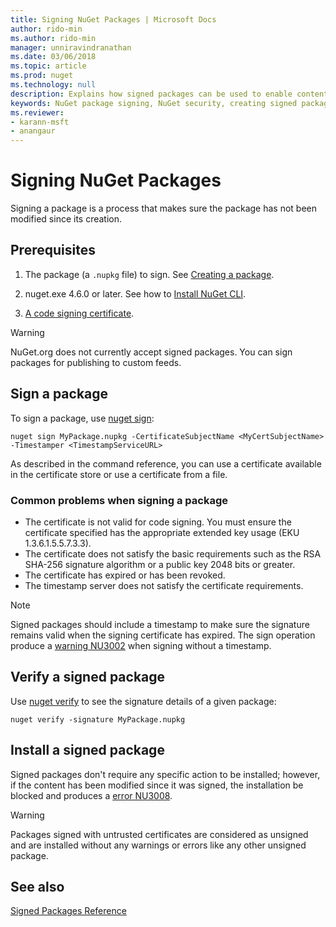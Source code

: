 ```yaml
---
title: Signing NuGet Packages | Microsoft Docs
author: rido-min
ms.author: rido-min
manager: unniravindranathan
ms.date: 03/06/2018
ms.topic: article
ms.prod: nuget
ms.technology: null
description: Explains how signed packages can be used to enable content integrity verification.
keywords: NuGet package signing, NuGet security, creating signed packages
ms.reviewer:
- karann-msft
- anangaur
---
```


# Signing NuGet Packages

Signing a package is a process that makes sure the package has not been modified since its creation.

## Prerequisites

1. The package (a `.nupkg` file) to sign. See [Creating a package](creating-a-package.md).

1. nuget.exe 4.6.0 or later. See how to [Install NuGet CLI](../install-nuget-client-tools.md#nugetexe-cli).

1. [A code signing certificate](../reference/signed-packages-reference.md#get-a-code-signing-certificate).

> [!Warning]
> NuGet.org does not currently accept signed packages. You can sign packages for publishing to custom feeds.

## Sign a package

To sign a package, use [nuget sign](../tools/cli-ref-sign.md):

```cli
nuget sign MyPackage.nupkg -CertificateSubjectName <MyCertSubjectName> -Timestamper <TimestampServiceURL>
```

As described in the command reference, you can use a certificate available in the certificate store or use a certificate from a file.

### Common problems when signing a package

- The certificate is not valid for code signing. You must ensure the certificate specified has the appropriate extended key usage (EKU 1.3.6.1.5.5.7.3.3).
- The certificate does not satisfy the basic requirements such as the RSA SHA-256 signature algorithm or a public key 2048 bits or greater.
- The certificate has expired or has been revoked.
- The timestamp server does not satisfy the certificate requirements.

> [!Note]
> Signed packages should include a timestamp to make sure the signature remains valid when the signing certificate has expired. The sign operation produce a [warning NU3002](../reference/Errors-and-Warnings.md#nu3002) when signing without a timestamp.

## Verify a signed package

Use [nuget verify](../tools/cli-ref-verify.md) to see the signature details of a given package:

```cli
nuget verify -signature MyPackage.nupkg
```

## Install a signed package

Signed packages don't require any specific action to be installed; however, if the content has been modified since it was signed, the installation be blocked and produces a [error NU3008](../reference/Errors-and-Warnings.md#nu3008).

> [!Warning]
> Packages signed with untrusted certificates are considered as unsigned and are installed without any warnings or errors like any other unsigned package.

## See also

[Signed Packages Reference](../reference/Signed-Packages-Reference.md)
